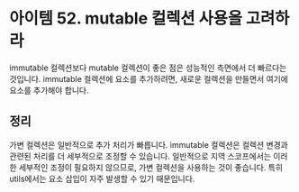 # 아이템 52. mutable 컬렉션 사용을 고려하라

immutable 컬렉션보다 mutable 컬렉션이 좋은 점은 성능적인 측면에서 더 빠르다는 것입니다. immutable 컬렉션에 요소를 추가하려면, 새로운 컬렉션을 만들면서 여기에 요소를 추가해야 합니다.

## 정리

가변 컬렉션은 일반적으로 추가 처리가 빠릅니다. immutable 컬렉션은 컬렉션 변경과 관련된 처리를 더 세부적으로 조정할 수 있습니다. 일반적으로 지역 스코프에서는 이러한 세부적인 조정이 필요하지 않으므로, 가변 컬렉션을 사용하는 것이 좋습니다. 특히 utils에서는 요소 삽입이 자주 발생할 수 있기 때문입니다.